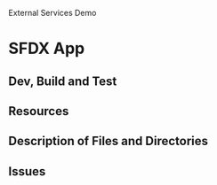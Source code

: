 External Services Demo

# SFDX  App

## Dev, Build and Test


## Resources


## Description of Files and Directories


## Issues


